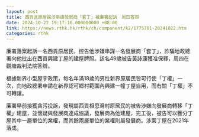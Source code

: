 ```yaml
---
layout: post
title: 西貢區原居民涉串謀發展商「套丁」被廉署起訴　周四答辯
date: 2024-10-22 19:17:16.000000000 +08:00
link: https://news.rthk.hk/rthk/ch/component/k2/1775701-20241022.htm
categories: rthk
---
```


廉署落案起訴一名西貢原居民，控告他涉嫌串謀一名發展商「套丁」，詐騙地政總署向他批出在西貢興建丁屋的建屋牌照。該名49歲被告黃詠康獲准保釋，周四在觀塘裁判法院答辯。

根據新界小型屋宇政策，每名年滿18歲的男性新界原居民皆可行使「丁權」一次，向地政總署申請在新界認可鄉村範圍內興建一幢丁屋自用，而有關「丁權」不可轉讓。

廉署早前接獲貪污投訴，發現屬西貢相思灣村原居民的被告涉嫌向發展商轉移「丁權」建屋，並懷疑與發展商達成協議，發展商為他建屋，完工後，被告可以獲分丁屋其中一層單位的業權，而其餘兩層單位的業權則屬發展商。涉案丁屋在2021年落成。
